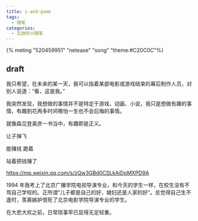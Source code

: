 ```yaml
---
title: i-and-game
tags:
  - 随笔
categories:
  - 云游的小随笔
---
```


{% meting "520459951" "netease" "song" "theme:#C20C0C"%}

## draft

我只希望，在未来的某一天，我可以指着某部电影或游戏结束的幕后制作人员，对别人说道：“看，这是我。”

我突然发现，我想做的事情并不是特定于游戏、动画、小说，我只是想做有趣的事情，有趣到花再多时间哪怕一生也不会后悔的事情。

就像森见登美彦一书当中，有趣即是正义。

让子弹飞

能赚钱 跪着

站着把钱赚了

<https://mp.weixin.qq.com/s/zQw3GBd0CSLkAiDpMXPD9A>

1994 年我考上了北京广播学院电视导演专业，和今天的学生一样，在校生没有不骂自己学校的。正所谓“儿子都是自己的好，媳妇还是人家的好”。总觉得自己生不逢时，羡慕嫉妒恨死了北京电影学院导演专业的学生。

在大悲大欢之前，日常琐事早已显得无足轻重。
